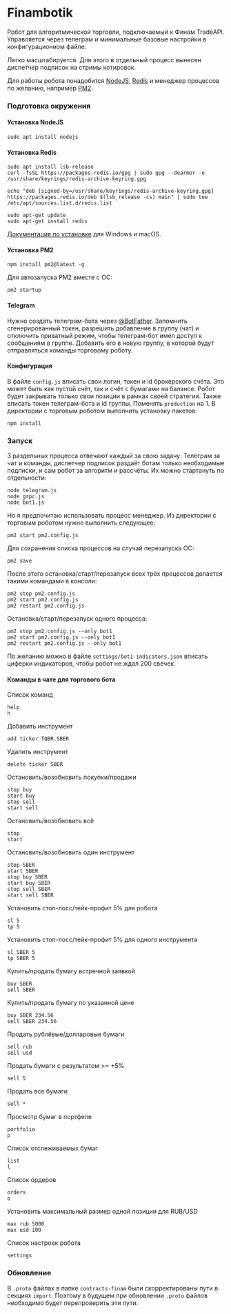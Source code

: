 # Finambotik

Робот для алгоритмической торговли, подключаемый к Финам TradeAPI.
Управляется через телеграм и минимальные базовые настройки в конфигурационном файле.

Легко масштабируется. Для этого в отдельный процесс вынесен диспетчер подписок на стримы котировок.

Для работы робота понадобится [NodeJS](https://nodejs.org/en/download), [Redis](https://redis.io/docs/getting-started/) и менеджер процессов по желанию, например [PM2](https://pm2.keymetrics.io/docs/usage/quick-start/).

### Подготовка окружения

#### Установка NodeJS
```
sudo apt install nodejs
```

#### Установка Redis
```
sudo apt install lsb-release
curl -fsSL https://packages.redis.io/gpg | sudo gpg --dearmor -o /usr/share/keyrings/redis-archive-keyring.gpg

echo "deb [signed-by=/usr/share/keyrings/redis-archive-keyring.gpg] https://packages.redis.io/deb $(lsb_release -cs) main" | sudo tee /etc/apt/sources.list.d/redis.list

sudo apt-get update
sudo apt-get install redis
```
[Документация по установке](https://redis.io/docs/getting-started/installation/) для Windows и macOS.

#### Установка PM2
```
npm install pm2@latest -g
```

Для автозапуска PM2 вместе с ОС:
```
pm2 startup
```

#### Telegram

Нужно создать телеграм-бота через [@BotFather](https://t.me/BotFather). Запомнить сгенерированный токен, разрешить добавление в группу (чат) и отключить приватный режим, чтобы телеграм-бот имел доступ к сообщениям в группе.
Добавить его в новую группу, в которой будут отправляться команды торговому роботу.
 
#### Конфигурация

В файле `config.js` вписать свои логин, токен и id брокерского счёта. Это может быть как пустой счёт, так и счёт с бумагами на балансе. Робот будет закрывать только свои позиции в рамках своей стратегии.
Также вписать токен телеграм-бота и id группы. Поменять `production` на 1.
В директории с торговым роботом выполнить установку пакетов:
```
npm install
```

### Запуск

3 раздельных процесса отвечают каждый за свою задачу:
Телеграм за чат и команды, диспетчер подписок раздаёт ботам только необходимые подписки, и сам робот за алгоритм и рассчёты. 
Их можно стартануть по отдельности:
```
node telegram.js
node grpc.js
node bot1.js
```

Но я предпочитаю использовать процесс менеджер. Из директории с торговым роботом нужно выполнить следующее:
```
pm2 start pm2.config.js
```

Для сохранения списка процессов на случай перезапуска ОС:
```
pm2 save
```

После этого остановка/старт/перезапуск всех трёх процессов делается такими командами в консоли:
```
pm2 stop pm2.config.js
pm2 start pm2.config.js
pm2 restart pm2.config.js
```

Остановка/старт/перезапуск одного процесса:
```
pm2 stop pm2.config.js --only bot1
pm2 start pm2.config.js --only bot1
pm2 restart pm2.config.js --only bot1
```

По желанию можно в файле `settings/bot1-indicators.json` вписать циферки индикаторов, чтобы робот не ждал 200 свечек.

#### Команды в чате для торгового бота

Список команд
```
help
h
```

Добавить инструмент
```
add ticker TQBR.SBER
```

Удалить инструмент
```
delete ticker SBER
```

Остановить/возобновить покупки/продажи
```
stop buy
start buy
stop sell
start sell
```

Остановить/возобновить всё
```
stop
start
```

Остановить/возобновить один инструмент
```
stop SBER
start SBER
stop buy SBER
start buy SBER
stop sell SBER
start sell SBER
```

Установить стоп-лосс/тейк-профит 5% для робота
```
sl 5
tp 5
```

Установить стоп-лосс/тейк-профит 5% для одного инструмента
```
sl SBER 5
tp SBER 5
```

Купить/продать бумагу встречной заявкой
```
buy SBER
sell SBER
```

Купить/продать бумагу по указанной цене 
```
buy SBER 234.56
sell SBER 234.56
```

Продать рублёвые/долларовые бумаги
```
sell rub
sell usd
```

Продать бумаги с результатом >= +5%
```
sell 5
```

Продать все бумаги
```
sell *
```

Просмотр бумаг в портфеле
```
portfolio
p
```

Список отслеживаемых бумаг
```
list
l
```

Список ордеров
```
orders
o
```

Установить максимальный размер одной позиции для RUB/USD
```
max rub 5000
max usd 100
```

Список настроек робота
```
settings
```

### Обновление

В `.proto` файлах в папке `contracts-finam` были скорректированы пути в секциях `import`. Поэтому в будущем при обновлении `.proto` файлов необходимо будет перепроверить эти пути.

